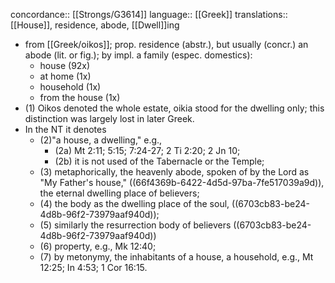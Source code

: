 concordance:: [[Strongs/G3614]] 
language:: [[Greek]] 
translations:: [[House]], residence, abode, [[Dwell]]ing

- from [[Greek/oikos]]; prop. residence (abstr.), but usually (concr.) an abode (lit. or fig.); by impl. a family (espec. domestics):
	- house (92x)
	- at home (1x)
	- household (1x)
	- from the house (1x)
- (1) Oikos denoted the whole estate, oikia stood for the dwelling only; this distinction was largely lost in later Greek.
- In the NT it denotes
	- (2)"a house, a dwelling," e.g.,
		- (2a) Mt 2:11; 5:15; 7:24-27; 2 Ti 2:20; 2 Jn 10;
		- (2b) it is not used of the Tabernacle or the Temple;
	- (3) metaphorically, the heavenly abode, spoken of by the Lord as "My Father's house," ((66f4369b-6422-4d5d-97ba-7fe517039a9d)), the eternal dwelling place of believers;
	- (4) the body as the dwelling place of the soul, ((6703cb83-be24-4d8b-96f2-73979aaf940d));
	- (5) similarly the resurrection body of believers ((6703cb83-be24-4d8b-96f2-73979aaf940d))
	- (6) property, e.g., Mk 12:40;
	- (7) by metonymy, the inhabitants of a house, a household, e.g., Mt 12:25; In 4:53; 1 Cor 16:15.